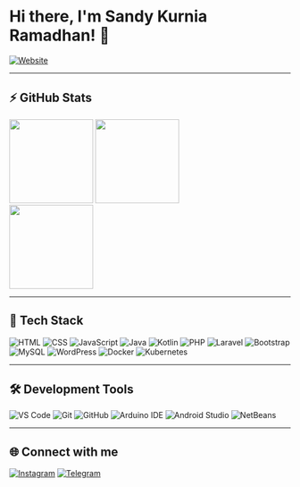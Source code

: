 # Hi there, I'm Sandy Kurnia Ramadhan! 👋

[![Website](https://img.shields.io/badge/Website-sandykurniia.github.io/Portfolio-blue)](https://sandykurniia.github.io/Portfolio/)

---

## ⚡ GitHub Stats
<div>
  <img src="https://github-readme-stats.vercel.app/api?username=SANDYKURNIIA&show_icons=true&theme=radical" height="150"/>
  <img src="https://github-readme-stats.vercel.app/api/top-langs/?username=SANDYKURNIIA&layout=compact&theme=radical" height="150"/>
</div>

<div>
  <img src="https://github-readme-streak-stats.herokuapp.com/?user=SANDYKURNIIA&theme=radical" height="150"/>
</div>

---

## 🚀 Tech Stack
![HTML](https://img.shields.io/badge/-HTML5-orange?logo=html5&logoColor=white)
![CSS](https://img.shields.io/badge/-CSS3-blue?logo=css3&logoColor=white)
![JavaScript](https://img.shields.io/badge/-JavaScript-yellow?logo=javascript&logoColor=black)
![Java](https://img.shields.io/badge/-Java-red?logo=java&logoColor=white)
![Kotlin](https://img.shields.io/badge/-Kotlin-purple?logo=kotlin&logoColor=white)
![PHP](https://img.shields.io/badge/-PHP-777BB4?logo=php&logoColor=white)
![Laravel](https://img.shields.io/badge/-Laravel-FF2D20?logo=laravel&logoColor=white)
![Bootstrap](https://img.shields.io/badge/-Bootstrap-563D7C?logo=bootstrap&logoColor=white)
![MySQL](https://img.shields.io/badge/-MySQL-4479A1?logo=mysql&logoColor=white)
![WordPress](https://img.shields.io/badge/-WordPress-21759B?logo=wordpress&logoColor=white)
![Docker](https://img.shields.io/badge/-Docker-2496ED?logo=docker&logoColor=white)
![Kubernetes](https://img.shields.io/badge/-Kubernetes-326CE5?logo=kubernetes&logoColor=white)

---

## 🛠 Development Tools
![VS Code](https://img.shields.io/badge/-VSCode-blue?logo=visual-studio-code&logoColor=white)
![Git](https://img.shields.io/badge/-Git-orange?logo=git&logoColor=white)
![GitHub](https://img.shields.io/badge/-GitHub-black?logo=github&logoColor=white)
![Arduino IDE](https://img.shields.io/badge/-ArduinoIDE-00979D?logo=arduino&logoColor=white)
![Android Studio](https://img.shields.io/badge/-AndroidStudio-3DDC84?logo=android-studio&logoColor=white)
![NetBeans](https://img.shields.io/badge/-NetBeans-1B6AC6?logo=apachenetbeanside&logoColor=white)

---

## 🌐 Connect with me
[![Instagram](https://img.shields.io/badge/-Instagram-E4405F?logo=instagram&logoColor=white)](https://instagram.com/sandykurniia_)
[![Telegram](https://img.shields.io/badge/-Telegram-26A5E4?logo=telegram&logoColor=white)](https://t.me/SANSS04)
